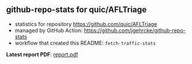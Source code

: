 ## github-repo-stats for quic/AFLTriage

- statistics for repository https://github.com/quic/AFLTriage
- managed by GitHub Action: https://github.com/jgehrcke/github-repo-stats
- workflow that created this README: `fetch-traffic-stats`

**Latest report PDF**: [report.pdf](https://github.com/njjetha/OSDO/raw/github-repo-stats/quic/AFLTriage/latest-report/report.pdf)

